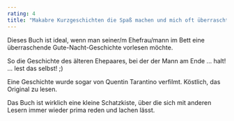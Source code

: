 ```yaml
---
rating: 4
title: "Makabre Kurzgeschichten die Spaß machen und mich oft überrascht haben."
---
```

Dieses Buch ist ideal, wenn man seiner/m Ehefrau/mann im Bett eine überraschende
Gute-Nacht-Geschichte vorlesen möchte.

So die Geschichte des älteren Ehepaares, bei der der Mann am Ende ... halt! ... 
lest das selbst! ;)

Eine Geschichte wurde sogar von Quentin Tarantino verfilmt. Köstlich, das 
Original zu lesen.

Das Buch ist wirklich eine kleine Schatzkiste, über die sich mit anderen Lesern
immer wieder prima reden und lachen lässt.